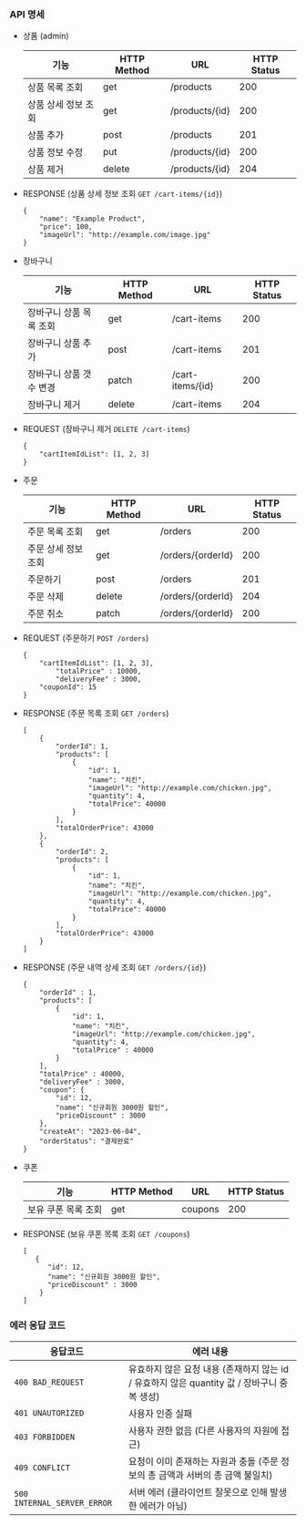### API 명세

- 상품 (admin)

  | 기능 | HTTP Method | URL | HTTP Status |
    | --- | --- | --- | --- |
  | 상품 목록 조회 | get | /products | 200 |
  | 상품 상세 정보 조회 | get | /products/{id} | 200 |
  | 상품 추가 | post | /products | 201 |
  | 상품 정보 수정 | put | /products/{id} | 200 |
  | 상품 제거 | delete | /products/{id} | 204 |

- RESPONSE (상품 상세 정보 조회 `GET /cart-items/{id}`)
    ```http request
    {
        "name": "Example Product",
        "price": 100,
        "imageUrl": "http://example.com/image.jpg"
    }
    ```


- 장바구니

  | 기능 | HTTP Method | URL | HTTP Status | 
    | --- | --- | --- | --- |
  | 장바구니 상품 목록 조회 | get | /cart-items | 200 |
  | 장바구니 상품 추가 | post | /cart-items | 201 |
  | 장바구니 상품 갯수 변경 | patch | /cart-items/{id} | 200 |
  | 장바구니 제거 | delete | /cart-items | 204 |

- REQUEST (장바구니 제거 `DELETE /cart-items`)
    ```http request
    {
        "cartItemIdList": [1, 2, 3]
    }
    ```

- 주문

  | 기능 | HTTP Method | URL | HTTP Status |
    | --- | --- | --- | --- |
  | 주문 목록 조회 | get | /orders | 200 |
  | 주문 상세 정보 조회 | get | /orders/{orderId} | 200 |
  | 주문하기 | post | /orders | 201 |
  | 주문 삭제 | delete | /orders/{orderId} | 204 |
  | 주문 취소 | patch | /orders/{orderId} | 200 |

- REQUEST (주문하기 `POST /orders`)
    ```http request
    {
        "cartItemIdList": [1, 2, 3],
            "totalPrice" : 10000,
            "deliveryFee" : 3000,
        "couponId": 15
    }
    ```

- RESPONSE (주문 목록 조회 `GET /orders`)
    ```http request 
    [
        {
            "orderId": 1,
            "products": [
                {
                    "id": 1,
                    "name": "치킨",
                    "imageUrl": "http://example.com/chicken.jpg",
                    "quantity": 4,
                    "totalPrice": 40000
                }
            ],
            "totalOrderPrice": 43000
        },
        {
            "orderId": 2,
            "products": [
                {
                    "id": 1,
                    "name": "치킨",
                    "imageUrl": "http://example.com/chicken.jpg",
                    "quantity": 4,
                    "totalPrice": 40000
                }
            ],
            "totalOrderPrice": 43000
        }
    ]
    ```

- RESPONSE (주문 내역 상세 조회 `GET /orders/{id}`)
    ```http request
    {
        "orderId" : 1,
        "products": [
            {
                "id": 1,
                "name": "치킨",
                "imageUrl": "http://example.com/chicken.jpg",
                "quantity": 4,
                "totalPrice" : 40000
            }
        ],
        "totalPrice" : 40000,
        "deliveryFee" : 3000,
        "coupon": {
            "id": 12,
            "name": "신규회원 3000원 할인",
            "priceDiscount" : 3000
        },
        "createAt": "2023-06-04",
        "orderStatus": "결제완료"
    }
    ```

- 쿠폰

  | 기능 | HTTP Method | URL | HTTP Status |
    | --- | --- | --- | --- |
  | 보유 쿠폰 목록 조회 | get | coupons | 200 |

- RESPONSE (보유 쿠폰 목록 조회 `GET /coupons`)
  ```http request
  [
     {
        "id": 12,
        "name": "신규회원 3000원 할인",
        "priceDiscount" : 3000
      }
  ]
  ```

### 에러 응답 코드

| 응답코드 | 에러 내용 |
| --- | --- |
| `400 BAD_REQUEST` | 유효하지 않은 요청 내용 (존재하지 않는 id / 유효하지 않은 quantity 값 / 장바구니 중복 생성) |
| `401 UNAUTORIZED` | 사용자 인증 실패 |
| `403 FORBIDDEN` | 사용자 권한 없음 (다른 사용자의 자원에 접근) |
| `409 CONFLICT` | 요청이 이미 존재하는 자원과 충돌 (주문 정보의 총 금액과 서버의 총 금액 불일치) |
| `500 INTERNAL_SERVER_ERROR` | 서버 에러 (클라이언트 잘못으로 인해 발생한 에러가 아님) |
